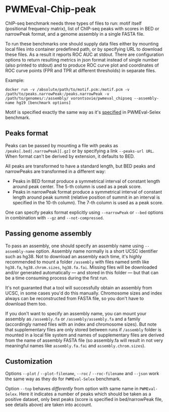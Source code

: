 # PWMEval-Chip-peak

ChIP-seq benchmark needs three types of files to run: motif itself (positional frequency matrix), list of ChIP-seq peaks with scores in BED or narrowPeak format, and a genome assembly in a single FASTA file.

To run these benchmarks one should supply data files either by mounting local files into container predefined path, or by specifying URL to download these files. As a result it reports ROC AUC at stdout. There are configuration options to return resulting metrics in json format instead of single number (also printed to stdout) and to produce ROC curve plot and coordinates of ROC curve points (FPR and TPR at different thresholds) in separate files.

Example:
```
docker run -v /absolute/path/to/motif.pcm:/motif.pcm -v /path/to/peaks.narrowPeak:/peaks.narrowPeak -v /path/to/genomes/:/assembly/ vorontsovie/pwmeval_chipseq --assembly-name hg19 [benchmark options]
```

Motif is specified exactly the same way as it's [specified](https://github.com/autosome-ru/motif_benchmarks/blob/master/PWMEval-Selex/README.md) in PWMEval-Selex benchmark.

## Peaks format

Peaks can be passed by mounting a file with peaks as `/peaks[.bed|.narrowPeak][.gz]` or by specifying a link `--peaks-url URL`. When format can't be derived by extension, it defaults to BED.

All peaks are transformed to have a standard length, but BED peaks and narrowPeaks are transformed in a different way:
* Peaks in BED format produce a symmetrical interval of constant length around peak center. The 5-th column is used as a peak score.
* Peaks in narrowPeak format produce a symmetrical interval of constant length around peak summit (relative position of summit in an interval is specified in the 10-th column). The 7-th column is used as a peak score.

One can specify peaks format explicitly using `--narrowPeak` or `--bed` options in combination with `--gz` and `--not-compressed`.

## Passing genome assembly

To pass an assembly, one should specify an assembly name using `--assembly-name` option. Assembly name normally is a short UCSC identifier such as hg38. Not to download an assembly each time, it's highly recommended to mount a folder `/assembly` with files named smth like `hg38.fa`, `hg38.chrom.sizes`, `hg38.fa.fai`. Missing files will be downloaded and/or generated automatically — and stored in this folder — but that can be a time consuming process during the first run.

It's not guaranted that a tool will successfully obtain an assembly from UCSC, in some cases you'd do this manually. Chromosome sizes and index always can be reconstructed from FASTA file, so you don't have to download them too.

If you don't want to specify an assembly name, you can mount your assembly as `/assembly.fa` or `/assembly/assembly.fa` and a family (accordingly named files with an index and chromosome sizes). But note that supplementary files are only stored between runs if `/assembly` folder is mounted in a local file system and names of supplementary files are derived from the name of assembly FASTA file (so assembly.fa will result in not very meaningful names like `assembly.fa.fai`  and `assembly.chrom.sizes`).

## Customization

Options `--plot` / `--plot-filename`, `--roc` / `--roc-filename` and `--json` work the same way as they do for `PWMEval-Selex` benchmark.

Option `--top` behaves *differently* from option with same name in `PWMEval-Selex`. Here it indicates a number of peaks which should be taken as a positive dataset, only best peaks (score is specified in bed/narrowPeak file, see details above) are taken into account.

